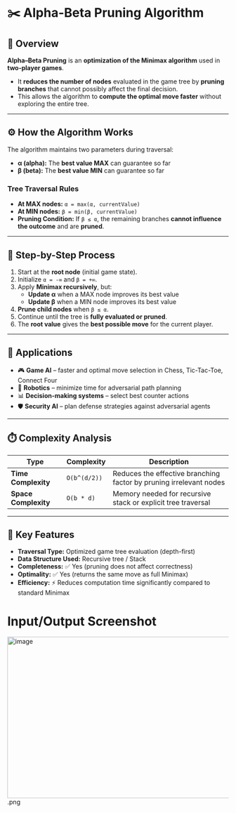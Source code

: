 # ✂️ Alpha-Beta Pruning Algorithm

## 🧠 Overview
**Alpha–Beta Pruning** is an **optimization of the Minimax algorithm** used in **two-player games**.  

- It **reduces the number of nodes** evaluated in the game tree by **pruning branches** that cannot possibly affect the final decision.  
- This allows the algorithm to **compute the optimal move faster** without exploring the entire tree.

---

## ⚙️ How the Algorithm Works
The algorithm maintains two parameters during traversal:

- **α (alpha):** The **best value MAX** can guarantee so far  
- **β (beta):** The **best value MIN** can guarantee so far  

### Tree Traversal Rules
- **At MAX nodes:** `α = max(α, currentValue)`  
- **At MIN nodes:** `β = min(β, currentValue)`  
- **Pruning Condition:** If `β ≤ α`, the remaining branches **cannot influence the outcome** and are **pruned**.

---

## 🔹 Step-by-Step Process
1. Start at the **root node** (initial game state).  
2. Initialize `α = -∞` and `β = +∞`.  
3. Apply **Minimax recursively**, but:
   - **Update α** when a MAX node improves its best value  
   - **Update β** when a MIN node improves its best value  
4. **Prune child nodes** when `β ≤ α`.  
5. Continue until the tree is **fully evaluated or pruned**.  
6. The **root value** gives the **best possible move** for the current player.

---

## 🧩 Applications
- 🎮 **Game AI** – faster and optimal move selection in Chess, Tic-Tac-Toe, Connect Four  
- 🤖 **Robotics** – minimize time for adversarial path planning  
- 📊 **Decision-making systems** – select best counter actions  
- 🛡️ **Security AI** – plan defense strategies against adversarial agents  

---

## ⏱️ Complexity Analysis
| Type | Complexity | Description |
|------|-------------|-------------|
| **Time Complexity** | `O(b^(d/2))` | Reduces the effective branching factor by pruning irrelevant nodes |
| **Space Complexity** | `O(b * d)` | Memory needed for recursive stack or explicit tree traversal |

---

## 🧮 Key Features
- **Traversal Type:** Optimized game tree evaluation (depth-first)  
- **Data Structure Used:** Recursive tree / Stack  
- **Completeness:** ✅ Yes (pruning does not affect correctness)  
- **Optimality:** ✅ Yes (returns the same move as full Minimax)  
- **Efficiency:** ⚡ Reduces computation time significantly compared to standard Minimax  

# Input/Output Screenshot
<img width="645" height="368" alt="image" src="https://github.com/user-attachments/assets/2a77d344-91a8-4fc3-a56b-4ef7a432a000" />.png

